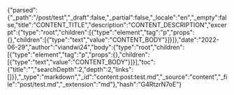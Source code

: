 {"parsed":{"_path":"/post/test","_draft":false,"_partial":false,"_locale":"en","_empty":false,"title":"CONTENT_TITLE","description":"CONTENT_DESCRIPTION","excerpt":{"type":"root","children":[{"type":"element","tag":"p","props":{},"children":[{"type":"text","value":"CONTENT_BODY"}]}]},"date":"2022-06-29","author":"viandwi24","body":{"type":"root","children":[{"type":"element","tag":"p","props":{},"children":[{"type":"text","value":"CONTENT_BODY"}]}],"toc":{"title":"","searchDepth":2,"depth":2,"links":[]}},"_type":"markdown","_id":"content:post:test.md","_source":"content","_file":"post/test.md","_extension":"md"},"hash":"G4RtzrN7oE"}